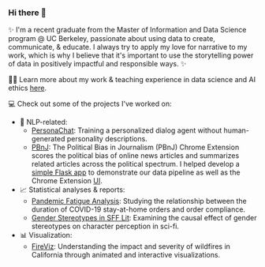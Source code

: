 ### Hi there 👋

✨ I'm a recent graduate from the Master of Information and Data Science program @ UC Berkeley, passionate about using data to create, communicate, & educate. I always try to apply my love for narrative to my work, which is why I believe that it's important to use the storytelling power of data in positively impactful and responsible ways. ✨

👩‍🏫 Learn more about my work & teaching experience in data science and AI ethics [here](https://www.linkedin.com/in/ipkaur/).

💻 Check out some of the projects I've worked on:
  - 🤖 NLP-related:
    - [PersonaChat](https://github.com/ikaur9/persona_chatbot): Training a personalized dialog agent without human-generated personality descriptions.
    - [PBnJ](https://thepbnjproject.wixsite.com/home): The Political Bias in Journalism (PBnJ) Chrome Extension scores the political bias of online news articles and summarizes related articles across the political spectrum. I helped develop a [simple Flask app](https://github.com/ikaur9/capstone_flask_api) to demonstrate our data pipeline as well as the Chrome Extension [UI](https://github.com/AshQTan/CapstoneChromeExt).
  - 📈 Statistical analyses & reports:
    - [Pandemic Fatigue Analysis](https://github.com/ikaur9/pandemic_fatigue_analysis): Studying the relationship between the duration of COVID-19 stay-at-home orders and order compliance.
    - [Gender Stereotypes in SFF Lit](https://github.com/ikaur9/gender_SFF_literature): Examining the causal effect of gender stereotypes on character perception in sci-fi.
  - 📊 Visualization:
    - [FireViz](http://observablehq.com/@ikaur9/fireviz): Understanding the impact and severity of wildfires in California through animated and interactive visualizations.

<!--
**ikaur9/ikaur9** is a ✨ _special_ ✨ repository because its `README.md` (this file) appears on your GitHub profile.

Here are some ideas to get you started:

- 🔭 I’m currently working on ...
- 🌱 I’m currently learning ...
- 👯 I’m looking to collaborate on ...
- 🤔 I’m looking for help with ...
- 💬 Ask me about ...
- 📫 How to reach me: ...
- 😄 Pronouns: ...
- ⚡ Fun fact: ...
-->
